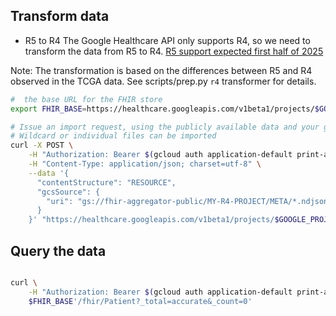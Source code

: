 
## Transform data

* R5 to R4
The Google Healthcare API only supports R4, so we need to transform the data from R5 to R4.
[R5 support expected first half of 2025](https://groups.google.com/g/gcp-healthcare-discuss/c/DAua7sqmSl8/m/h1-nnpClBwAJ)

Note: The transformation is based on the differences between R5 and R4 observed in the TCGA data.
See scripts/prep.py `r4` transformer for details.




```bash
#  the base URL for the FHIR store
export FHIR_BASE=https://healthcare.googleapis.com/v1beta1/projects/$GOOGLE_PROJECT/locations/$GOOGLE_LOCATION/datasets/$GOOGLE_DATASET/fhirStores/$GOOGLE_DATASTORE

# Issue an import request, using the publicly available data and your google credentials
# Wildcard or individual files can be imported
curl -X POST \
    -H "Authorization: Bearer $(gcloud auth application-default print-access-token)" \
    -H "Content-Type: application/json; charset=utf-8" \
    --data '{
      "contentStructure": "RESOURCE",
      "gcsSource": {
        "uri": "gs://fhir-aggregator-public/MY-R4-PROJECT/META/*.ndjson"        
      }
    }' "https://healthcare.googleapis.com/v1beta1/projects/$GOOGLE_PROJECT/locations/$GOOGLE_LOCATION/datasets/$GOOGLE_DATASET/fhirStores/$GOOGLE_DATASTORE:import"

```

## Query the data

```bash

curl \
    -H "Authorization: Bearer $(gcloud auth application-default print-access-token)" \
    $FHIR_BASE'/fhir/Patient?_total=accurate&_count=0'
```
